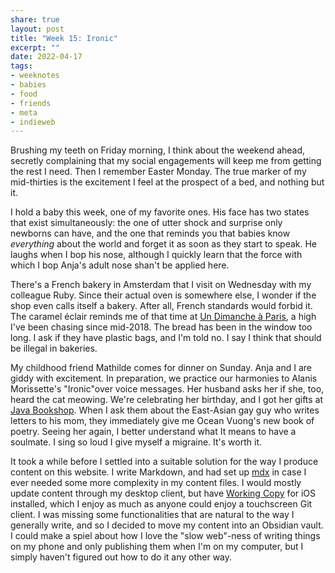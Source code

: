 ```yaml
---
share: true
layout: post
title: "Week 15: Ironic"
excerpt: ""
date: 2022-04-17
tags:
- weeknotes
- babies
- food
- friends
- meta
- indieweb
---
```

Brushing my teeth on Friday morning, I think about the weekend ahead, secretly complaining that my social engagements will keep me from getting the rest I need. Then I remember Easter Monday. The true marker of my mid-thirties is the excitement I feel at the prospect of a bed, and nothing but it.

I hold a baby this week, one of my favorite ones. His face has two states that exist simultaneously: the one of utter shock and surprise only newborns can have, and the one that reminds you that babies know _everything_ about the world and forget it as soon as they start to speak. He laughs when I bop his nose, although I quickly learn that the force with which I bop Anja's adult nose shan't be applied here. 

There's a French bakery in Amsterdam that I visit on Wednesday with my colleague Ruby. Since their actual oven is somewhere else, I wonder if the shop even calls itself a bakery. After all, French standards would forbid it. The caramel éclair reminds me of that time at [Un Dimanche à Paris](https://www.un-dimanche-a-paris.com/), a high I've been chasing since mid-2018. The bread has been in the window too long. I ask if they have plastic bags, and I'm told no. I say I think that should be illegal in bakeries. 

My childhood friend Mathilde comes for dinner on Sunday. Anja and I are giddy with excitement. In preparation, we practice our harmonies to Alanis Morissette's "Ironic"over voice messages. Her husband asks her if she, too, heard the cat meowing. We're celebrating her birthday, and I got her gifts at [Java Bookshop](http://www.javabookshop.nl/). When I ask them about the East-Asian gay guy who writes letters to his mom, they immediately give me Ocean Vuong's new book of poetry. Seeing her again, I better understand what It means to have a soulmate. I sing so loud I give myself a migraine. It's worth it.

It took a while before I settled into a suitable solution for the way I produce content on this website. I write Markdown, and had set up [mdx](https://mdxjs.com/) in case I ever needed some more complexity in my content files. I would mostly update content through my desktop client, but have [Working Copy](https://workingcopyapp.com/) for iOS installed, which I enjoy as much as anyone could enjoy a touchscreen Git client. I was missing some functionalities that are natural to the way I generally write, and so I decided to move my content into an Obsidian vault. I could make a spiel about how I love the "slow web"-ness of writing things on my phone and only publishing them when I'm on my computer, but I simply haven't figured out how to do it any other way. 